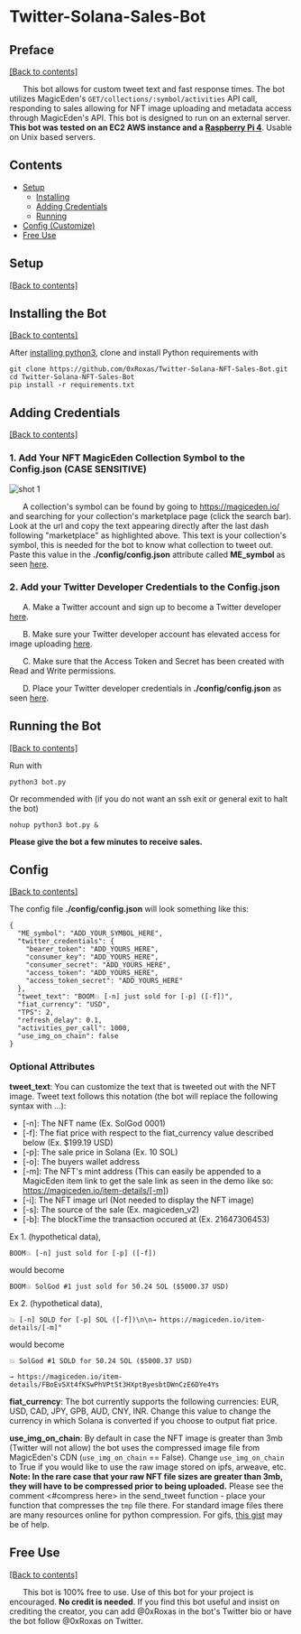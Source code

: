 # Twitter-Solana-Sales-Bot

## Preface

[[Back to contents]](https://github.com/0xRoxas/Twitter-Solana-NFT-Sales-Bot#contents)

&nbsp;&nbsp;&nbsp;&nbsp;&nbsp;&nbsp;This bot allows for custom tweet text and fast response times. The bot utilizes MagicEden's ```GET/collections/:symbol/activities``` API call, responding to sales allowing for NFT image uploading and metadata access through MagicEden's API. This bot is designed to run on an external server. **This bot was tested on an EC2 AWS instance and a [Raspberry Pi 4](https://www.raspberrypi.com/products/raspberry-pi-4-model-b/)**. Usable on Unix based servers.

## Contents
- [Setup](https://github.com/0xRoxas/Twitter-Solana-NFT-Sales-Bot#Setup)  
  - [Installing](https://github.com/0xRoxas/Twitter-Solana-NFT-Sales-Bot#Installing-the-Bot) 
  - [Adding Credentials](https://github.com/0xRoxas/Twitter-Solana-NFT-Sales-Bot#Adding-Credentials)
  - [Running](https://github.com/0xRoxas/Twitter-Solana-NFT-Sales-Bot)  
- [Config (Customize)](https://github.com/0xRoxas/Twitter-Solana-NFT-Sales-Bot#Config)
- [Free Use](https://github.com/0xRoxas/Twitter-Solana-NFT-Sales-Bot#Free-Use)

## Setup

[[Back to contents]](https://github.com/0xRoxas/Twitter-Solana-NFT-Sales-Bot#contents)

## Installing the Bot

[[Back to contents]](https://github.com/0xRoxas/Twitter-Solana-NFT-Sales-Bot#contents)

After [installing python3](https://www.python.org/downloads/), clone and install Python requirements with
```
git clone https://github.com/0xRoxas/Twitter-Solana-NFT-Sales-Bot.git
cd Twitter-Solana-NFT-Sales-Bot
pip install -r requirements.txt
```

## Adding Credentials

[[Back to contents]](https://github.com/0xRoxas/Twitter-Solana-NFT-Sales-Bot#contents)

### 1. Add Your NFT MagicEden Collection Symbol to the Config.json (CASE SENSITIVE)

![shot 1](https://imgur.com/OnbyLbV.png)

&nbsp;&nbsp;&nbsp;&nbsp;&nbsp;&nbsp;A collection's symbol can be found by going to https://magiceden.io/ and searching for your collection's marketplace page (click the search bar). Look at the url and copy the text appearing directly after the last dash following "marketplace" as highlighted above. This text is your collection's symbol, this is needed for the bot to know what collection to tweet out. Paste this value in the **./config/config.json** attribute called **ME_symbol** as seen [here](https://github.com/0xRoxas/Twitter-Solana-NFT-Sales-Bot#Config).

### 2. Add your Twitter Developer Credentials to the Config.json

&nbsp;&nbsp;&nbsp;&nbsp;&nbsp;&nbsp;A. Make a Twitter account and sign up to become a Twitter developer [here](https://developer.twitter.com/).

&nbsp;&nbsp;&nbsp;&nbsp;&nbsp;&nbsp;B. Make sure your Twitter developer account has elevated access for image uploading [here](https://developer.twitter.com/en/portal/products/elevated).

&nbsp;&nbsp;&nbsp;&nbsp;&nbsp;&nbsp;C. Make sure that the Access Token and Secret has been created with Read and Write permissions.

&nbsp;&nbsp;&nbsp;&nbsp;&nbsp;&nbsp;D. Place your Twitter developer credentials in **./config/config.json** as seen [here](https://github.com/0xRoxas/Twitter-Solana-NFT-Sales-Bot#Config).

## Running the Bot

[[Back to contents]](https://github.com/0xRoxas/Twitter-Solana-NFT-Sales-Bot#contents)

Run with 
```
python3 bot.py
```
Or recommended with (if you do not want an ssh exit or general exit to halt the bot)
```
nohup python3 bot.py &
```

**Please give the bot a few minutes to receive sales.**

## Config

[[Back to contents]](https://github.com/0xRoxas/Twitter-Solana-NFT-Sales-Bot#contents)

The config file **./config/config.json** will look something like this:
```
{
  "ME_symbol": "ADD_YOUR_SYMBOL_HERE",
  "twitter_credentials": {
    "bearer_token": "ADD_YOURS_HERE",
    "consumer_key": "ADD_YOURS_HERE",
    "consumer_secret": "ADD_YOURS_HERE",
    "access_token": "ADD_YOURS_HERE",
    "access_token_secret": "ADD_YOURS_HERE"
  },
  "tweet_text": "BOOM💥 [-n] just sold for [-p] ([-f])",
  "fiat_currency": "USD",
  "TPS": 2,
  "refresh_delay": 0.1,
  "activities_per_call": 1000,
  "use_img_on_chain": false
}
```

### Optional Attributes
**tweet_text**: You can customize the text that is tweeted out with the NFT image. Tweet text follows this notation (the bot will replace the following syntax with ...):
* [-n]: The NFT name (Ex. SolGod 0001)
* [-f]: The fiat price with respect to the fiat_currency value described below (Ex. $199.19 USD)
* [-p]: The sale price in Solana (Ex. 10 SOL)
* [-o]: The buyers wallet address
* [-m]: The NFT's mint address (This can easily be appended to a MagicEden item link to get the sale link as seen in the demo like so: https://magiceden.io/item-details/[-m])
* [-i]: The NFT image url (Not needed to display the NFT image)
* [-s]: The source of the sale (Ex. magiceden_v2)
* [-b]: The blockTime the transaction occured at (Ex. 21647306453)

Ex 1. (hypothetical data), 
```
BOOM💥 [-n] just sold for [-p] ([-f])
```
would become
```
BOOM💥 SolGod #1 just sold for 50.24 SOL ($5000.37 USD)
```
Ex 2. (hypothetical data),
```
💥 [-n] SOLD for [-p] SOL ([-f])\n\n→ https://magiceden.io/item-details/[-m]"
```
would become
```
💥 SolGod #1 SOLD for 50.24 SOL ($5000.37 USD)

→ https://magiceden.io/item-details/FBoEv5Xt4fKSwPhVPt5t3HXptByesbtDWnCzE6DYe4Ys
```

**fiat_currency**: The bot currently supports the following currencies: EUR, USD, CAD, JPY, GPB, AUD, CNY, INR. Change this value to change the currency in which Solana is converted if you choose to output fiat price.

**use_img_on_chain**: By default in case the NFT image is greater than 3mb (Twitter will not allow) the bot uses the compressed image file from MagicEden's CDN (```use_img_on_chain``` == False). Change ```use_img_on_chain``` to True if you would like to use the raw image stored on ipfs, arweave, etc. **Note: In the rare case that your raw NFT file sizes are greater than 3mb, they will have to be compressed prior to being uploaded.** Please see the comment <#compress here> in the send_tweet function - place your function that compresses the ```tmp``` file there. For standard image files there are many resources online for python compression. For gifs, [this gist](https://gist.github.com/skywodd/8b68bd9c7af048afcedcea3fb1807966) may be of help.


## Free Use

[[Back to contents]](https://github.com/0xRoxas/Twitter-Solana-NFT-Sales-Bot#contents)

&nbsp;&nbsp;&nbsp;&nbsp;&nbsp;&nbsp;This bot is 100% free to use. Use of this bot for your project is encouraged. **No credit is needed**. If you find this bot useful and insist on crediting the creator, you can add @0xRoxas in the bot's Twitter bio or have the bot follow @0xRoxas on Twitter.


